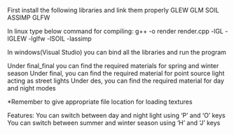 ﻿ First install the following libraries and link them properly
GLEW
GLM
SOIL
ASSIMP
GLFW

In linux type below command for compiling: 
g++ -o render render.cpp -lGL -lGLEW -lglfw -lSOIL -lassimp

In windows(Visual Studio) you can bind all the libraries and run the program

Under final_final you can find the required materials for spring and winter season
Under final, you can find the required material for point source light acting as street lights
Under des, you can find the required material for day and night modes 

*Remember to give appropriate file location for loading textures

Features:
You can switch between day and night light using ‘P’ and ‘O’ keys
You can switch between summer and winter season using ‘H’ and ‘J’ keys
